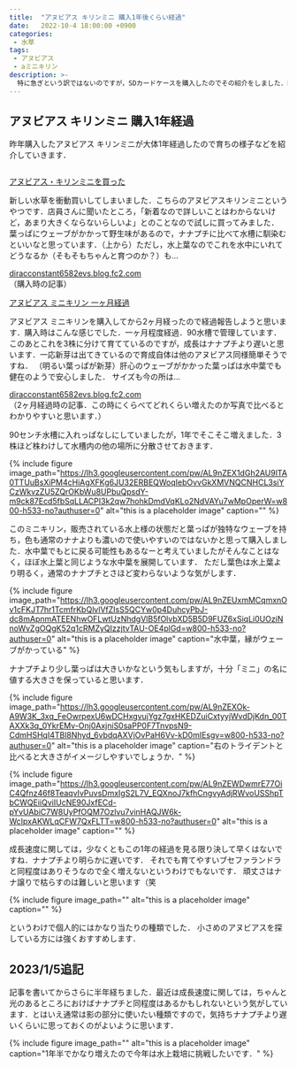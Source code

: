 ```yaml
---
title:  "アヌビアス キリンミニ 購入1年後くらい経過"
date:   2022-10-4 18:00:00 +0900
categories: 
 - 水草
tags:
 - アヌビアス
 - aミニキリン
description: >-
  特に急ぎという訳ではないのですが，SDカードケースを購入したのでその紹介をしました．HAKUBAから出ている8枚収納できるハードタイプのケースです．旅行に持っていくというよりは家の中で散らばりがちなカードの保管場所として活用していこうと思います．
---
```


## アヌビアス キリンミニ 購入1年経過

昨年購入したアヌビアス キリンミニが大体1年経過したので育ちの様子などを紹介していきます．


<div class="blogcard"><div class="blogcard-content"><div class="blogcard-image"><div class="blogcard-image-wrapper"><a href="https://diracconstant6582evs.blog.fc2.com/blog-entry-145.html" target="_blank"><img src="https://blog-imgs-148.fc2.com/d/i/r/diracconstant6582evs/P1000414.jpg" alt=""></a></div></div><div class="blogcard-text"><p class="blogcard-title"><a href="https://diracconstant6582evs.blog.fc2.com/blog-entry-145.html" target="_blank">アヌビアス・キリンミニを買った</a></p><p class="blogcard-description">新しい水草を衝動買いしてしまいました．こちらのアヌビアスキリンミニというやつです．店員さんに聞いたところ，「新着なので詳しいことはわからないけど，あまり大きくならないらしいよ」とのことなので試しに買ってみました． 葉っぱにウェーブがかかって野生味があるので，ナナプチに比べて水槽に馴染むといいなと思っています．（上から）ただし，水上葉なのでこれを水中にいれてどうなるか（そもそもちゃんと育つのか？）も...</p></div></div><div class="blogcard-footer"><a href="https://diracconstant6582evs.blog.fc2.com/blog-entry-145.html" target="_blank"><img src="https://www.google.com/s2/favicons?domain=https://diracconstant6582evs.blog.fc2.com/blog-entry-145.html" alt="">diracconstant6582evs.blog.fc2.com</a></div></div>
（購入時の記事）

<div class="blogcard"><div class="blogcard-content"><div class="blogcard-image"><div class="blogcard-image-wrapper"><a href="https://diracconstant6582evs.blog.fc2.com/blog-entry-184.html" target="_blank"><img src="https://blog-imgs-148.fc2.com/d/i/r/diracconstant6582evs/P1000415.jpg" alt=""></a></div></div><div class="blogcard-text"><p class="blogcard-title"><a href="https://diracconstant6582evs.blog.fc2.com/blog-entry-184.html" target="_blank">アヌビアス ミニキリン 一ヶ月経過</a></p><p class="blogcard-description">アヌビアス ミニキリンを購入してから2ヶ月経ったので経過報告しようと思います．購入時はこんな感じでした．一ヶ月程度経過．90水槽で管理しています．このあとこれを3株に分けて育てているのですが，成長はナナプチより遅いと思います．一応新芽は出てきているので育成自体は他のアヌビアス同様簡単そうですね． （明るい葉っぱが新芽）肝心のウェーブがかかった葉っぱは水中葉でも健在のようで安心しました． サイズも今の所は...</p></div></div><div class="blogcard-footer"><a href="https://diracconstant6582evs.blog.fc2.com/blog-entry-184.html" target="_blank"><img src="https://www.google.com/s2/favicons?domain=https://diracconstant6582evs.blog.fc2.com/blog-entry-184.html" alt="">diracconstant6582evs.blog.fc2.com</a></div></div>
（2ヶ月経過時の記事．この時にくらべてどれくらい増えたのか写真で比べるとわかりやすいと思います．）


90センチ水槽に入れっぱなしにしていましたが，1年でそこそこ増えました．3株ほど株わけして水槽内の他の場所に分散させておきます．


{% include figure image_path="https://lh3.googleusercontent.com/pw/AL9nZEX1dGh2AU9lTA0TTUuBsXiPM4cHiAgXFKg6JU32ERBEQWoqIebOvvGkXMVNQCNHCL3siYCzWkvzZU5ZQrOKbWu8UPbuQpsdY-m9ck87Ecd5fbSqLLACPI3k2qw7hohkDmdVqKLo2NdVAYu7wMpOperW=w800-h533-no?authuser=0" alt="this is a placeholder image" caption="" %}


このミニキリン，販売されている水上様の状態だと葉っぱが独特なウェーブを持ち，色も通常のナナよりも濃いので使いやすいのではないかと思って購入しました．水中葉でもとに戻る可能性もあるなーと考えていましたがそんなことはなく，ほぼ水上葉と同じような水中葉を展開しています． ただし葉色は水上葉より明るく，通常のナナプチとさほど変わらないような気がします．

{% include figure image_path="https://lh3.googleusercontent.com/pw/AL9nZEUxmMCqmxnOv1cFKJT7hr1TcmfrKbQlvlVfZIsS5QCYw0p4DuhcyPbJ-dc8mApnmATEENhwOFLwtUzNhdgVlB5fOlvbXD5B5D9FUZ6xSiqLi0UOziNnoWvZgOQgK52q1cRMZyQIzzjtvTAU-OE4plGd=w800-h533-no?authuser=0" alt="this is a placeholder image" caption="水中葉，縁がウェーブがかっている" %}


ナナプチより少し葉っぱは大きいかなという気もしますが，十分「ミニ」の名に値する大きさを保っていると思います． 

{% include figure image_path="https://lh3.googleusercontent.com/pw/AL9nZEXOk-A9W3K_3xq_FeOwrpexU6wDCHxgvujYgz7gxHKEDZuiCxtyyjWvdDjKdn_00TAXXk3q_0YkrEMv-Onj0AxjniS0saPP0F7TnvpsN9-CdmHSHqI4TBl8Nhyd_6vbdqAXVjOvPaH6Vv-kD0mIEsgv=w800-h533-no?authuser=0" alt="this is a placeholder image" caption="右のトライデントと比べると大きさがイメージしやすいでしょうか．" %}

{% include figure image_path="https://lh3.googleusercontent.com/pw/AL9nZEWDwmrE77OiC4Qfnz46f8TeaqvIvPuvsDmxIgS2L7V_EQXnoJ7kfhCngvyAdjRWvoUSShpTbCWQEiiQviIUcNE90JxfECd-pYvUAbiC7W8UyPfOQM7Ozlvu7vinHAQJW6k-WcIpxAKWLqCFW7QxFLTT=w800-h533-no?authuser=0" alt="this is a placeholder image" caption="" %}

成長速度に関しては，少なくともこの1年の経過を見る限り決して早くはないですね．ナナプチより明らかに遅いです． それでも育てやすいブセファランドラと同程度はありそうなので全く増えないというわけでもないです． 頑丈さはナナ譲りで枯らすのは難しいと思います（笑

{% include figure image_path="" alt="this is a placeholder image" caption="" %}

というわけで個人的にはかなり当たりの種類でした． 小さめのアヌビアスを探している方には強くおすすめします． 


## 2023/1/5追記

記事を書いてからさらに半年経ちました．最近は成長速度に関しては，ちゃんと光のあるところにおけばナナプチと同程度はあるかもしれないという気がしています．とはいえ通常は影の部分に使いたい種類ですので，気持ちナナプチより遅いくらいに思っておくのがよいように思います．

{% include figure image_path="" alt="this is a placeholder image" caption="1年半でかなり増えたので今年は水上栽培に挑戦したいです．" %}


